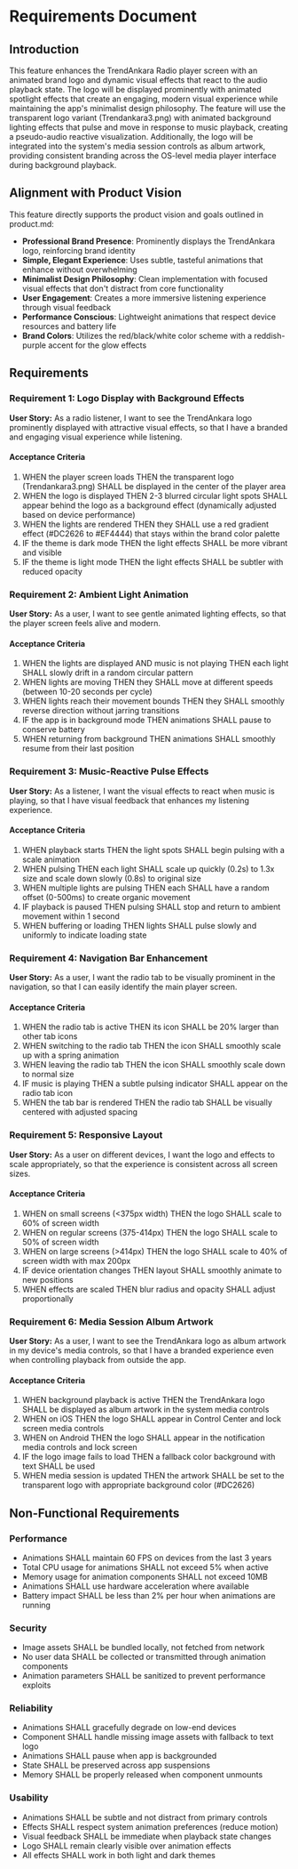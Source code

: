 # Requirements Document

## Introduction

This feature enhances the TrendAnkara Radio player screen with an animated brand logo and dynamic visual effects that react to the audio playback state. The logo will be displayed prominently with animated spotlight effects that create an engaging, modern visual experience while maintaining the app's minimalist design philosophy. The feature will use the transparent logo variant (Trendankara3.png) with animated background lighting effects that pulse and move in response to music playback, creating a pseudo-audio reactive visualization. Additionally, the logo will be integrated into the system's media session controls as album artwork, providing consistent branding across the OS-level media player interface during background playback.

## Alignment with Product Vision

This feature directly supports the product vision and goals outlined in product.md:

- **Professional Brand Presence**: Prominently displays the TrendAnkara logo, reinforcing brand identity
- **Simple, Elegant Experience**: Uses subtle, tasteful animations that enhance without overwhelming
- **Minimalist Design Philosophy**: Clean implementation with focused visual effects that don't distract from core functionality
- **User Engagement**: Creates a more immersive listening experience through visual feedback
- **Performance Conscious**: Lightweight animations that respect device resources and battery life
- **Brand Colors**: Utilizes the red/black/white color scheme with a reddish-purple accent for the glow effects

## Requirements

### Requirement 1: Logo Display with Background Effects

**User Story:** As a radio listener, I want to see the TrendAnkara logo prominently displayed with attractive visual effects, so that I have a branded and engaging visual experience while listening.

#### Acceptance Criteria

1. WHEN the player screen loads THEN the transparent logo (Trendankara3.png) SHALL be displayed in the center of the player area
2. WHEN the logo is displayed THEN 2-3 blurred circular light spots SHALL appear behind the logo as a background effect (dynamically adjusted based on device performance)
3. WHEN the lights are rendered THEN they SHALL use a red gradient effect (#DC2626 to #EF4444) that stays within the brand color palette
4. IF the theme is dark mode THEN the light effects SHALL be more vibrant and visible
5. IF the theme is light mode THEN the light effects SHALL be subtler with reduced opacity

### Requirement 2: Ambient Light Animation

**User Story:** As a user, I want to see gentle animated lighting effects, so that the player screen feels alive and modern.

#### Acceptance Criteria

1. WHEN the lights are displayed AND music is not playing THEN each light SHALL slowly drift in a random circular pattern
2. WHEN lights are moving THEN they SHALL move at different speeds (between 10-20 seconds per cycle)
3. WHEN lights reach their movement bounds THEN they SHALL smoothly reverse direction without jarring transitions
4. IF the app is in background mode THEN animations SHALL pause to conserve battery
5. WHEN returning from background THEN animations SHALL smoothly resume from their last position

### Requirement 3: Music-Reactive Pulse Effects

**User Story:** As a listener, I want the visual effects to react when music is playing, so that I have visual feedback that enhances my listening experience.

#### Acceptance Criteria

1. WHEN playback starts THEN the light spots SHALL begin pulsing with a scale animation
2. WHEN pulsing THEN each light SHALL scale up quickly (0.2s) to 1.3x size and scale down slowly (0.8s) to original size
3. WHEN multiple lights are pulsing THEN each SHALL have a random offset (0-500ms) to create organic movement
4. IF playback is paused THEN pulsing SHALL stop and return to ambient movement within 1 second
5. WHEN buffering or loading THEN lights SHALL pulse slowly and uniformly to indicate loading state

### Requirement 4: Navigation Bar Enhancement

**User Story:** As a user, I want the radio tab to be visually prominent in the navigation, so that I can easily identify the main player screen.

#### Acceptance Criteria

1. WHEN the radio tab is active THEN its icon SHALL be 20% larger than other tab icons
2. WHEN switching to the radio tab THEN the icon SHALL smoothly scale up with a spring animation
3. WHEN leaving the radio tab THEN the icon SHALL smoothly scale down to normal size
4. IF music is playing THEN a subtle pulsing indicator SHALL appear on the radio tab icon
5. WHEN the tab bar is rendered THEN the radio tab SHALL be visually centered with adjusted spacing

### Requirement 5: Responsive Layout

**User Story:** As a user on different devices, I want the logo and effects to scale appropriately, so that the experience is consistent across all screen sizes.

#### Acceptance Criteria

1. WHEN on small screens (<375px width) THEN the logo SHALL scale to 60% of screen width
2. WHEN on regular screens (375-414px) THEN the logo SHALL scale to 50% of screen width
3. WHEN on large screens (>414px) THEN the logo SHALL scale to 40% of screen width with max 200px
4. IF device orientation changes THEN layout SHALL smoothly animate to new positions
5. WHEN effects are scaled THEN blur radius and opacity SHALL adjust proportionally

### Requirement 6: Media Session Album Artwork

**User Story:** As a user, I want to see the TrendAnkara logo as album artwork in my device's media controls, so that I have a branded experience even when controlling playback from outside the app.

#### Acceptance Criteria

1. WHEN background playback is active THEN the TrendAnkara logo SHALL be displayed as album artwork in the system media controls
2. WHEN on iOS THEN the logo SHALL appear in Control Center and lock screen media controls
3. WHEN on Android THEN the logo SHALL appear in the notification media controls and lock screen
4. IF the logo image fails to load THEN a fallback color background with text SHALL be used
5. WHEN media session is updated THEN the artwork SHALL be set to the transparent logo with appropriate background color (#DC2626)

## Non-Functional Requirements

### Performance
- Animations SHALL maintain 60 FPS on devices from the last 3 years
- Total CPU usage for animations SHALL not exceed 5% when active
- Memory usage for animation components SHALL not exceed 10MB
- Animations SHALL use hardware acceleration where available
- Battery impact SHALL be less than 2% per hour when animations are running

### Security
- Image assets SHALL be bundled locally, not fetched from network
- No user data SHALL be collected or transmitted through animation components
- Animation parameters SHALL be sanitized to prevent performance exploits

### Reliability
- Animations SHALL gracefully degrade on low-end devices
- Component SHALL handle missing image assets with fallback to text logo
- Animations SHALL pause when app is backgrounded
- State SHALL be preserved across app suspensions
- Memory SHALL be properly released when component unmounts

### Usability
- Animations SHALL be subtle and not distract from primary controls
- Effects SHALL respect system animation preferences (reduce motion)
- Visual feedback SHALL be immediate when playback state changes
- Logo SHALL remain clearly visible over animation effects
- All effects SHALL work in both light and dark themes